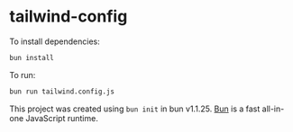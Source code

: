 # tailwind-config

To install dependencies:

```bash
bun install
```

To run:

```bash
bun run tailwind.config.js
```

This project was created using `bun init` in bun v1.1.25. [Bun](https://bun.sh) is a fast all-in-one JavaScript runtime.
